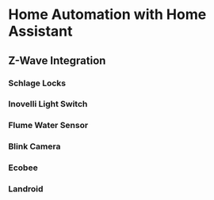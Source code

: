 # Home Automation with Home Assistant

## Z-Wave Integration

### 	Schlage Locks
### 	Inovelli Light Switch
### 	Flume Water Sensor
### 	Blink Camera
### 	Ecobee
### 	Landroid
